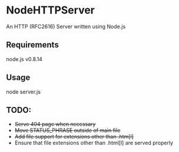 NodeHTTPServer
==============

An HTTP (RFC2616) Server written using Node.js

## Requirements
node.js v0.8.14

## Usage
node server.js

## TODO:
* ~~Serve 404 page when necessary~~
* ~~Move STATUS\_PHRASE outside of main file~~
* ~~Add file support for extensions other than .htm\[l\]~~
* Ensure that file extensions other than .html\[l\] are served properly

